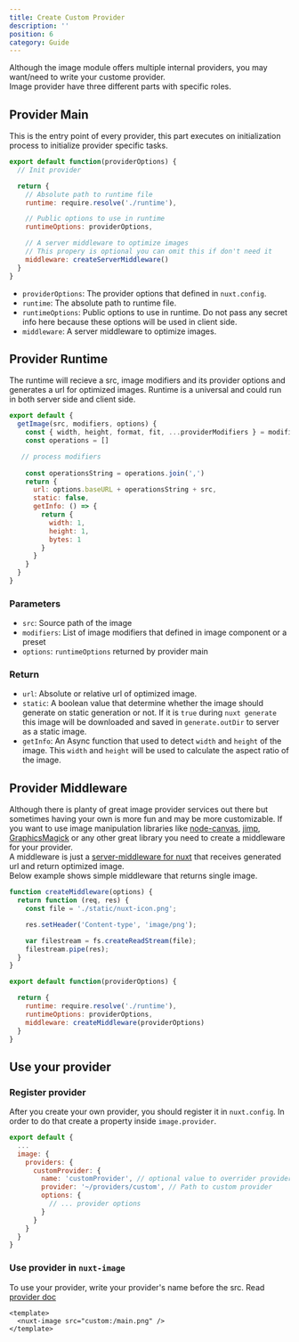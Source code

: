 ```yaml
---
title: Create Custom Provider
description: ''
position: 6
category: Guide
---
```


Although the image module offers multiple internal providers, you may want/need to write your custome provider.  
Image provider have three different parts with specific roles.

## Provider Main
This is the entry point of every provider, this part executes on initialization process to initialize provider specific tasks.

```js
export default function(providerOptions) {
  // Init provider

  return {
    // Absolute path to runtime file
    runtime: require.resolve('./runtime'),

    // Public options to use in runtime
    runtimeOptions: providerOptions,

    // A server middleware to optimize images
    // This propery is optional you can omit this if don't need it
    middleware: createServerMiddleware()
  }
}
```

- `providerOptions`: The provider options that defined in `nuxt.config`.
- `runtime`: The absolute path to runtime file.
- `runtimeOptions`: Public options to use in runtime. Do not pass any secret info here because these options will be used in client side.
- `middleware`: A server middleware to optimize images.


## Provider Runtime

The runtime will recieve a src, image modifiers and its provider options and generates a url for optimized images. Runtime is a universal and could run in both server side and client side.

```js
export default {
  getImage(src, modifiers, options) {
    const { width, height, format, fit, ...providerModifiers } = modifiers;
    const operations = []

   // process modifiers
    
    const operationsString = operations.join(',')
    return {
      url: options.baseURL + operationsString + src,
      static: false,
      getInfo: () => {
        return {
          width: 1,
          height: 1,
          bytes: 1
        }
      }
    }
  }
}
```
### Parameters
- `src`: Source path of the image
- `modifiers`: List of image modifiers that defined in image component or a preset
- `options`: `runtimeOptions` returned by provider main
### Return
- `url`: Absolute or relative url of optimized image.
- `static`: A boolean value that determine whether the image should generate on static generation or not. If it is `true` during `nuxt generate` this image will be downloaded and saved in `generate.outDir` to server as a static image.
- `getInfo`: An Async function that used to detect `width` and `height` of the image. This `width` and `height` will be used to calculate the aspect ratio of the image.


## Provider Middleware

Although there is planty of great image provider services out there but sometimes having your own is more fun and may be more customizable. If you want to use image manipulation libraries like [node-canvas](https://github.com/Automattic/node-canvas), [jimp](https://github.com/oliver-moran/jimp), [GraphicsMagick](https://github.com/aheckmann/gm) or any other great library you need to create a middleware for your provider.  
A middleware is just a [server-middleware for nuxt](https://nuxtjs.org/api/configuration-servermiddleware#custom-server-middleware) that receives generated url and return optimized image.  
Below example shows simple middleware that returns single image.

```js
function createMiddleware(options) {
  return function (req, res) {
    const file = './static/nuxt-icon.png';

    res.setHeader('Content-type', 'image/png');

    var filestream = fs.createReadStream(file);
    filestream.pipe(res);
  }
}

export default function(providerOptions) {

  return {
    runtime: require.resolve('./runtime'),
    runtimeOptions: providerOptions,
    middleware: createMiddleware(providerOptions)
  }
}
```

## Use your provider

### Register provider

After you create your own provider, you should register it in `nuxt.config`. In order to do that create a property inside `image.provider`.  

```js
export default {
  ...
  image: {
    providers: {
      customProvider: {
        name: 'customProvider', // optional value to overrider provider name
        provider: '~/providers/custom', // Path to custom provider
        options: {
          // ... provider options
        }
      } 
    }
  }
}
```

### Use provider in `nuxt-image`
To use your provider, write your provider's name before the src. Read [provider doc](/nuxt-image#provider)

```vue{}[index.vue]
<template>
  <nuxt-image src="custom:/main.png" />
</template>
```
